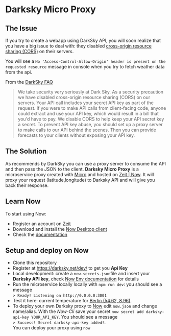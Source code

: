 # Darksky Micro Proxy

## The Issue

If you try to create a webapp using DarkSky API, you will soon realize that you have a big issue to deal with: they disabled [cross-origin resource sharing (CORS)](https://developer.mozilla.org/en-US/docs/Web/HTTP/Access_control_CORS)
on their servers.

You will see a `No 'Access-Control-Allow-Origin' header is present on the requested resource` message in console when you try to fetch weather data from the api. 

From the [DarkSky FAQ](https://darksky.net/dev/docs/faq#cross-origin)
> We take security very seriously at Dark Sky. As a security precaution we have disabled cross-origin resource sharing (CORS) on our servers.
> Your API call includes your secret API key as part of the request. If you were to make API calls from client-facing code, anyone could extract and use your API key, which would result in a bill that you'd have to pay. We disable CORS to help keep your API secret key a secret.
> To prevent API key abuse, you should set up a proxy server to make calls to our API behind the scenes. 
> Then you can provide forecasts to your clients without exposing your API key.


## The Solution

As recommends by DarkSky you can use a proxy server to consume the API and then pass the JSON to the client. **Darksky Micro Proxy** is a microservice proxy created with [Micro](https://github.com/zeit/micro) and hosted on [Zeit | Now](https://zeit.co/now). It will proxy your request (latitude,longitude) to Darksky API and will give you back their response.



 ## Learn Now
 To start using Now:
 - Register an account on [Zeit](https://zeit.co/signup)
 - Download and install the [Now Desktop client](https://zeit.co/download)
 - Check the [documentation](https://zeit.co/docs)

## Setup and deploy on Now

- Clone this repository
- Register at https://darksky.net/dev/ to get you **Api Key**
- Local development: create a `now-secrets.json`file and insert your **Darksky API key**, check [Now Env documentation](https://github.com/zeit/now-env) for details
- Run the microservice locally locally with `npm run dev`: you should see a message  
 `> Ready! Listening on http://0.0.0.0:3001`
- Test it here: current temperature for [Berlin (54.62, 8.96)](https://localhost:3001/?54.62,8.96).
- To deploy your own Darksky proxy to [Now](https://zeit.co/now) edit `now.json` and change name/alias. With the *Now-Cli* save your secret `now secret add darksky-api-key YOUR_API_KEY`.
You should see a message   
`> Success! Secret darksky-api-key added!`.  
 You can deploy your proxy using `now`


